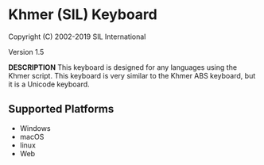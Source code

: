 Khmer (SIL) Keyboard
=====================

Copyright (C) 2002-2019 SIL International

Version 1.5

__DESCRIPTION__
This keyboard is designed for any languages using the Khmer script. 
This keyboard is very similar to the Khmer ABS keyboard, but it is a Unicode keyboard.

Supported Platforms
-------------------
 * Windows
 * macOS
 * linux
 * Web
